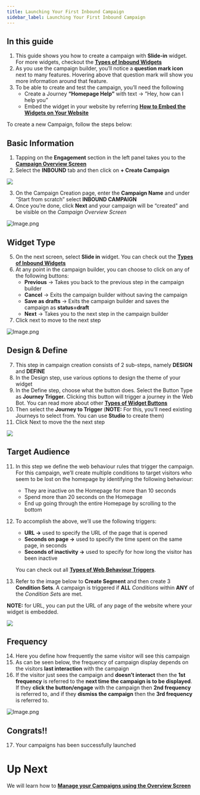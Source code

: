 ```yaml
---
title: Launching Your First Inbound Campaign
sidebar_label: Launching Your First Inbound Campaign
---
```


## In this guide

1. This guide shows you how to create a campaign with **Slide-in** widget. For more widgets, checkout the [**Types of Inbound Widgets**](../../inboundWidgets/typesOfWidgets)
2. As you use the campaign builder, you’ll notice a **question mark icon** next to many features. Hovering above that question mark will show you more information around that feature.
3. To be able to create and test the campaign, you’ll need the following
   - Create a Journey **“Homepage Help”** with text → ”Hey, how can I help you”
   - Embed the widget in your website by referring [**How to Embed the Widgets on Your Website**](http://docs.yellow.ai/docs/platform_concepts/engagement/inbound/inboundWidgets/embedWidgetsOnWebsite)

To create a new Campaign, follow the steps below:

## Basic Information

1. Tapping on the **Engagement** section in the left panel takes you to the [**Campaign Overview Screen**](http://docs.yellow.ai/docs/platform_concepts/engagement/inbound/gettingStarted/campaignsOverviewScreen)
2. Select the **INBOUND** tab and then click on **+ Create Campaign**

![](https://cdn.yellowmessenger.com/WvXywYFcMQMp1626107670054.gif)

3. On the Campaign Creation page, enter the **Campaign Name** and under “Start from scratch” select **INBOUND CAMPAIGN**
4. Once you’re done, click **Next** and your campaign will be “created" and be visible on the _Campaign Overview Screen_

![Image.png](https://res.craft.do/user/full/a59774be-e9f6-fe9e-e9df-69fe0168e698/doc/068BB776-1320-44EE-951A-D501BCFBC578/C844D219-8355-459C-AABF-F92A280AD0AF_2/Image.png)

## Widget Type

5. On the next screen, select **Slide in** widget. You can check out the [**Types of Inbound Widgets**](http://docs.yellow.ai/docs/platform_concepts/engagement/inbound/inboundWidgets/typesOfWidgets)
6. At any point in the campaign builder, you can choose to click on any of the following buttons:
   - **Previous** → Takes you back to the previous step in the campaign builder
   - **Cancel** → Exits the campaign builder without saving the campaign
   - **Save as drafts** → Exits the campaign builder and saves the campaign as **status=draft**
   - **Next** → Takes you to the next step in the campaign builder
7. Click next to move to the next step

![Image.png](https://res.craft.do/user/full/a59774be-e9f6-fe9e-e9df-69fe0168e698/doc/068BB776-1320-44EE-951A-D501BCFBC578/218BD730-D9FE-4D20-A35A-042E5C5FE8A1_2/Image.png)

## Design & Define

7.  This step in campaign creation consists of 2 sub-steps, namely **DESIGN** and **DEFINE**
8.  In the Design step, use various options to design the theme of your widget
9.  In the Define step, choose what the button does. Select the Button Type as **Journey Trigger.** Clicking this button will trigger a journey in the Web Bot. You can read more about other [**Types of Widget Buttons**](../../inboundWidgets/typesOfWidgetButtons)
10. Then select the **Journey to Trigger** (**NOTE:** For this, you’ll need existing Journeys to select from. You can use **Studio** to create them)
11. Click Next to move the the next step

![](https://cdn.yellowmessenger.com/D4vljqGXWlS91626172416220.gif)

## Target Audience

11. In this step we define the web behaviour rules that trigger the campaign. For this campaign, we’ll create multiple conditions to target visitors who seem to be lost on the homepage by identifying the following behaviour:

    - They are inactive on the Homepage for more than 10 seconds
    - Spend more than 20 seconds on the Homepage
    - End up going through the entire Homepage by scrolling to the bottom

12. To accomplish the above, we’ll use the following triggers:

    - **URL →** used to specify the URL of the page that is opened
    - **Seconds on page →** used to specify the time spent on the same page, in seconds
    - **Seconds of inactivity →** used to specify for how long the visitor has been inactive

    You can check out all [**Types of Web Behaviour Triggers**](http://docs.yellow.ai/docs/platform_concepts/engagement/inbound/webBehaviourTriggers/webBehaviorTriggerType).

13. Refer to the image below to **Create Segment** and then create 3 **Condition Sets**. A campaign is triggered if **ALL** _Conditions_ within **ANY** of the *Condition Set*s are met.

**NOTE:** for URL, you can put the URL of any page of the website where your widget is embedded.

![](https://cdn.yellowmessenger.com/tuccUSYKo5hu1626172455444.gif)

## Frequency

14. Here you define how frequently the same visitor will see this campaign
15. As can be seen below, the frequency of campaign display depends on the visitors **last interaction** with the campaign
16. If the visitor just sees the campaign and **doesn’t interact** then the **1st frequency** is referred to the **next time the campaign is to be displayed**. If they **click the button/engage** with the campaign then **2nd frequency** is referred to, and if they **dismiss the campaign** then the **3rd frequency** is referred to.

![Image.png](https://res.craft.do/user/full/a59774be-e9f6-fe9e-e9df-69fe0168e698/doc/068BB776-1320-44EE-951A-D501BCFBC578/D854ED45-12BE-452E-A190-B8BA6E865494_2/Image.png)

## Congrats!!

17. Your campaigns has been successfully launched

# Up Next

We will learn how to [**Manage your Campaigns using the Overview Screen**](http://docs.yellow.ai/docs/platform_concepts/engagement/inbound/gettingStarted/campaignsOverviewScreen)
